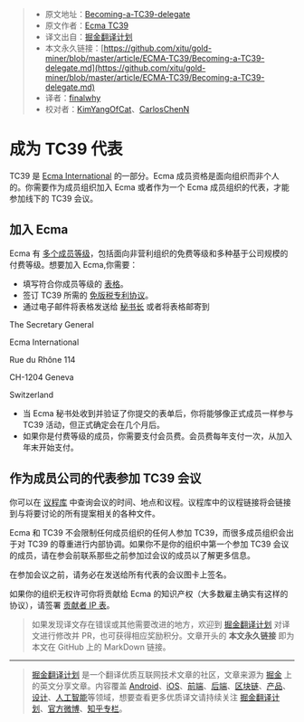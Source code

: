 > * 原文地址：[Becoming-a-TC39-delegate](https://github.com/tc39/how-we-work/blob/master/call.md)
> * 原文作者：[Ecma TC39](https://github.com/tc39/how-we-work)
> * 译文出自：[掘金翻译计划](https://github.com/xitu/gold-miner)
> * 本文永久链接：[https://github.com/xitu/gold-miner/blob/master/article/ECMA-TC39/Becoming-a-TC39-delegate.md](https://github.com/xitu/gold-miner/blob/master/article/ECMA-TC39/Becoming-a-TC39-delegate.md)
> * 译者：[finalwhy](https://github.com/finalwhy)
> * 校对者：[KimYangOfCat](https://github.com/KimYangOfCat)、[CarlosChenN](https://github.com/CarlosChenN)
# 成为 TC39 代表

TC39 是 [Ecma International](http://www.ecma-international.org/) 的一部分。Ecma 成员资格是面向组织而非个人的。你需要作为成员组织加入 Ecma 或者作为一个 Ecma 成员组织的代表，才能参加线下的 TC39 会议。

## 加入 Ecma

Ecma 有 [多个成员等级](http://www.ecma-international.org/memento/join.htm)，包括面向非营利组织的免费等级和多种基于公司规模的付费等级。想要加入 Ecma,你需要：
- 填写符合你成员等级的 [表格](http://www.ecma-international.org/memento/join.htm)。
- 签订 TC39 所需的 [免版税专利协议](https://www.ecma-international.org/memento/Policies/Registration%20Form%20for%20the%20Ecma%20Royalty%20Free%20(RF)%20Patent%20Policy.pdf)。
- 通过电子邮件将表格发送给 [秘书长](mailto:istvan@ecma-international.org) 或者将表格邮寄到

The Secretary General

Ecma International

Rue du Rhône 114

CH-1204 Geneva

Switzerland

- 当 Ecma 秘书处收到并验证了你提交的表单后，你将能够像正式成员一样参与 TC39 活动，但正式确定会在几个月后。
- 如果你是付费等级的成员，你需要支付会员费。会员费每年支付一次，从加入年末开始支付。

## 作为成员公司的代表参加 TC39 会议

你可以在 [议程库](https://github.com/tc39/agendas/) 中查询会议的时间、地点和议程。议程库中的议程链接将会链接到与将要讨论的所有提案相关的各种文件。

Ecma 和 TC39 不会限制任何成员组织的任何人参加 TC39，而很多成员组织会出于对 TC39 的尊重进行内部协调。如果你不是你的组织中第一个参加 TC39 会议的成员，请在参会前联系那些之前参加过会议的成员以了解更多信息。

在参加会议之前，请务必在发送给所有代表的会议图卡上签名。

如果你的组织无权许可你将贡献给 Ecma 的知识产权（大多数雇主确实有这样的协议），请签署 [贡献者 IP 表](https://tc39.es/agreements/contributor/)。

> 如果发现译文存在错误或其他需要改进的地方，欢迎到 [掘金翻译计划](https://github.com/xitu/gold-miner) 对译文进行修改并 PR，也可获得相应奖励积分。文章开头的 **本文永久链接** 即为本文在 GitHub 上的 MarkDown 链接。
---
> [掘金翻译计划](https://github.com/xitu/gold-miner) 是一个翻译优质互联网技术文章的社区，文章来源为 [掘金](https://juejin.im) 上的英文分享文章。内容覆盖 [Android](https://github.com/xitu/gold-miner#android)、[iOS](https://github.com/xitu/gold-miner#ios)、[前端](https://github.com/xitu/gold-miner#前端)、[后端](https://github.com/xitu/gold-miner#后端)、[区块链](https://github.com/xitu/gold-miner#区块链)、[产品](https://github.com/xitu/gold-miner#产品)、[设计](https://github.com/xitu/gold-miner#设计)、[人工智能](https://github.com/xitu/gold-miner#人工智能)等领域，想要查看更多优质译文请持续关注 [掘金翻译计划](https://github.com/xitu/gold-miner)、[官方微博](http://weibo.com/juejinfanyi)、[知乎专栏](https://zhuanlan.zhihu.com/juejinfanyi)。
